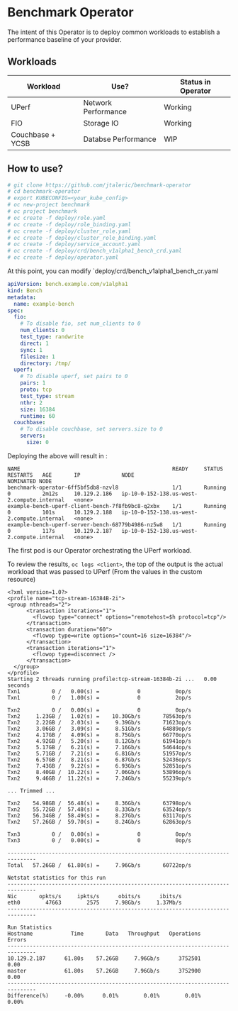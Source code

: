 # Benchmark Operator

The intent of this Operator is to deploy common workloads to establish
a performance baseline of your provider.

## Workloads
| Workload | Use?                | Status in Operator |
| -------- | --------------------| ------------------ |
| UPerf                | Network Performance | Working            |
| FIO                  | Storage IO          | Working            |
| Couchbase + YCSB     | Databse Performance | WIP            |


## How to use?
```bash
# git clone https://github.com/jtaleric/benchmark-operator
# cd benchmark-operator
# export KUBECONFIG=<your_kube_config>
# oc new-project benchmark
# oc project benchmark
# oc create -f deploy/role.yaml
# oc create -f deploy/role_binding.yaml
# oc create -f deploy/cluster_role.yaml
# oc create -f deploy/cluster_role_binding.yaml
# oc create -f deploy/service_account.yaml
# oc create -f deploy/crd/bench_v1alpha1_bench_crd.yaml
# oc create -f deploy/operator.yaml
```

At this point, you can modify `deploy/crd/bench_v1alpha1_bench_cr.yaml

```yaml
apiVersion: bench.example.com/v1alpha1
kind: Bench
metadata:
  name: example-bench
spec:
  fio:
    # To disable fio, set num_clients to 0
    num_clients: 0
    test_type: randwrite
    direct: 1
    sync: 1
    filesize: 1
    directory: /tmp/
  uperf:
    # To disable uperf, set pairs to 0
    pairs: 1
    proto: tcp
    test_type: stream
    nthr: 2
    size: 16384
    runtime: 60
  couchbase:
    # To disable couchbase, set servers.size to 0
    servers:
      size: 0
```

Deploying the above will result in :
```
NAME                                                READY     STATUS    RESTARTS   AGE       IP             NODE                                         NOMINATED NODE
benchmark-operator-6ff5bf5db8-nzvl8                 1/1       Running   0          2m12s     10.129.2.186   ip-10-0-152-138.us-west-2.compute.internal   <none>
example-bench-uperf-client-bench-7f8fb9bc8-q2xbx    1/1       Running   0          101s      10.129.2.188   ip-10-0-152-138.us-west-2.compute.internal   <none>
example-bench-uperf-server-bench-68779b4986-nz5w8   1/1       Running   0          117s      10.129.2.187   ip-10-0-152-138.us-west-2.compute.internal   <none>
```

The first pod is our Operator orchestrating the UPerf workload.

To review the results, `oc logs <client>`, the top of the output is
the actual workload that was passed to UPerf (From the values in the custom resource)

```
<?xml version=1.0?>
<profile name="tcp-stream-16384B-2i">
<group nthreads="2">
      <transaction iterations="1">
        <flowop type="connect" options="remotehost=$h protocol=tcp"/>
      </transaction>
      <transaction duration="60">
        <flowop type=write options="count=16 size=16384"/>
      </transaction>
      <transaction iterations="1">
        <flowop type=disconnect />
      </transaction>
  </group>
</profile>
Starting 2 threads running profile:tcp-stream-16384b-2i ...   0.00 seconds
Txn1          0 /   0.00(s) =            0           0op/s
Txn1          0 /   1.00(s) =            0           2op/s

Txn2          0 /   0.00(s) =            0           0op/s
Txn2     1.23GB /   1.02(s) =    10.30Gb/s       78563op/s
Txn2     2.22GB /   2.03(s) =     9.39Gb/s       71623op/s
Txn2     3.06GB /   3.09(s) =     8.51Gb/s       64889op/s
Txn2     4.17GB /   4.09(s) =     8.75Gb/s       66770op/s
Txn2     4.92GB /   5.20(s) =     8.12Gb/s       61941op/s
Txn2     5.17GB /   6.21(s) =     7.16Gb/s       54644op/s
Txn2     5.71GB /   7.21(s) =     6.81Gb/s       51957op/s
Txn2     6.57GB /   8.21(s) =     6.87Gb/s       52436op/s
Txn2     7.43GB /   9.22(s) =     6.93Gb/s       52851op/s
Txn2     8.40GB /  10.22(s) =     7.06Gb/s       53896op/s
Txn2     9.46GB /  11.22(s) =     7.24Gb/s       55239op/s

... Trimmed ...

Txn2    54.98GB /  56.48(s) =     8.36Gb/s       63798op/s
Txn2    55.72GB /  57.48(s) =     8.33Gb/s       63524op/s
Txn2    56.34GB /  58.49(s) =     8.27Gb/s       63117op/s
Txn2    57.26GB /  59.70(s) =     8.24Gb/s       62863op/s

Txn3          0 /   0.00(s) =            0           0op/s
Txn3          0 /   0.00(s) =            0           0op/s

-------------------------------------------------------------------------------
Total   57.26GB /  61.80(s) =     7.96Gb/s       60722op/s

Netstat statistics for this run
-------------------------------------------------------------------------------
Nic       opkts/s     ipkts/s      obits/s      ibits/s
eth0        47663        2575     7.98Gb/s     1.37Mb/s
-------------------------------------------------------------------------------

Run Statistics
Hostname            Time       Data   Throughput   Operations      Errors
-------------------------------------------------------------------------------
10.129.2.187      61.80s    57.26GB     7.96Gb/s      3752501        0.00
master            61.80s    57.26GB     7.96Gb/s      3752900        0.00
-------------------------------------------------------------------------------
Difference(%)     -0.00%      0.01%        0.01%        0.01%       0.00%
```
